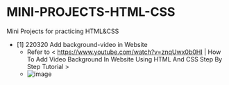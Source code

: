 # MINI-PROJECTS-HTML-CSS
Mini Projects for practicing HTML&amp;CSS

- [1] 220320 Add background-video in Website
  - Refer to < https://www.youtube.com/watch?v=znqUwx0b0HI | How To Add Video Background In Website Using HTML And CSS Step By Step Tutorial >
  - ![image](https://user-images.githubusercontent.com/45444757/159655391-a0d37141-02bd-4456-a484-0fafb5194d6d.png)


